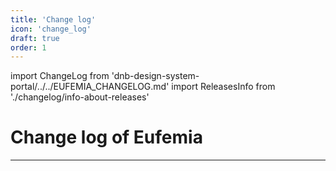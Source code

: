 ```yaml
---
title: 'Change log'
icon: 'change_log'
draft: true
order: 1
---
```


import ChangeLog from 'dnb-design-system-portal/../../EUFEMIA_CHANGELOG.md'
import ReleasesInfo from './changelog/info-about-releases'

# Change log of Eufemia

<ReleasesInfo />

---

<ChangeLog />
